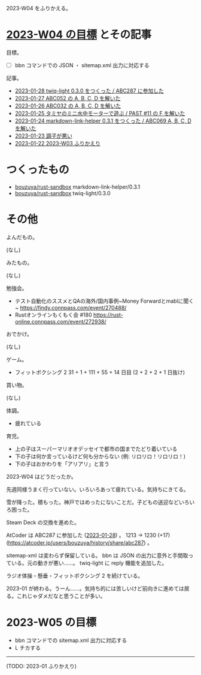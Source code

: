 2023-W04 をふりかえる。

# [2023-W04 の目標][2023-01-22] とその記事

目標。

- ☐ bbn コマンドでの JSON ・ sitemap.xml 出力に対応する

記事。

- [2023-01-28 twiq-light 0.3.0 をつくった / ABC287 に参加した][2023-01-28]
- [2023-01-27 ABC052 の A, B, C, D を解いた][2023-01-27]
- [2023-01-26 ABC032 の A, B, C, D を解いた][2023-01-26]
- [2023-01-25 タミヤのミニ水中モーターで遊ぶ / PAST #11 の F を解いた][2023-01-25]
- [2023-01-24 markdown-link-helper 0.3.1 をつくった / ABC069 A, B, C, D を解いた][2023-01-24]
- [2023-01-23 調子が悪い][2023-01-23]
- [2023-01-22 2023-W03 ふりかえり][2023-01-22]

# つくったもの

- [bouzuya/rust-sandbox] markdown-link-helper/0.3.1
- [bouzuya/rust-sandbox] twiq-light/0.3.0

# その他

よんだもの。

(なし)

みたもの。

(なし)

勉強会。

- テスト自動化のススメとQAの海外/国内事例~Money Forwardとmablに聞く~ <https://findy.connpass.com/event/270488/>
- Rustオンラインもくもく会 #180 <https://rust-online.connpass.com/event/272938/>

おでかけ。

(なし)

ゲーム。

- フィットボクシング 2 31 + 1 + 111 + 55 + 14 日目 (2 + 2 + 2 + 1 日抜け)

買い物。

(なし)

体調。

- 疲れている

育児。

- 上の子はスーパーマリオオデッセイで都市の国までたどり着いている
- 下の子は何か言っているけど何も分からない (例: リロリロ！リロリロ！)
- 下の子はおかわりを「アリアリ」と言う

2023-W04 はどうだったか。

先週同様うまく行っていない。いろいろあって疲れている。気持ちにきてる。

雪が降った。積もった。神戸ではめったにないことだ。子どもの送迎などいろいろ困った。

Steam Deck の交換を進めた。

AtCoder は ABC287 に参加した ([2023-01-28]) 。 1213 → 1230 (+17) (<https://atcoder.jp/users/bouzuya/history/share/abc287>) 。

sitemap-xml は変わらず保留している。 bbn は JSON の出力に意外と手間取っている。元の動きが悪い……。 twiq-light に reply 機能を追加した。

ラジオ体操・懸垂・フィットボクシング 2 を続けている。

2023-01 が終わる。うーん……。気持ち的には苦しいけど前向きに進めては居る。これじゃダメだなと思うことが多い。

# 2023-W05 の目標

- bbn コマンドでの sitemap.xml 出力に対応する
- L チカする

---

(TODO: 2023-01 ふりかえり)

[2023-01-22]: https://blog.bouzuya.net/2023/01/22/
[2023-01-23]: https://blog.bouzuya.net/2023/01/23/
[2023-01-24]: https://blog.bouzuya.net/2023/01/24/
[2023-01-25]: https://blog.bouzuya.net/2023/01/25/
[2023-01-26]: https://blog.bouzuya.net/2023/01/26/
[2023-01-27]: https://blog.bouzuya.net/2023/01/27/
[2023-01-28]: https://blog.bouzuya.net/2023/01/28/
[bouzuya/rust-sandbox]: https://github.com/bouzuya/rust-sandbox
